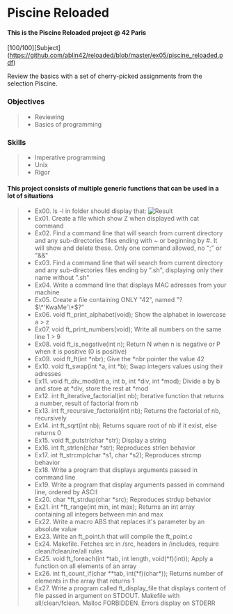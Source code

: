 # Piscine Reloaded
#### This is the Piscine Reloaded project @ 42 Paris
[100/100][Subject] (https://github.com/ablin42/reloaded/blob/master/ex05/piscine_reloaded.pdf)

Review the basics with a set of cherry-picked assignments from the selection Piscine.

### Objectives
> - Reviewing
> - Basics of programming 
### Skills
> - Imperative programming
> - Unix
> - Rigor

#### This project consists of multiple generic functions that can be used in a lot of situations
> - Ex00. ls -l in folder should display that:
![Result](https://i.imgur.com/pVPoaqh.png)
> - Ex01. Create a file which show Z when displayed with cat command
> - Ex02. Find a command line that will search from current directory and any sub-directories files ending with ~ or beginning by #. It will show and delete these. Only one command allowed, no ";" or "&&"
> - Ex03. Find a command line that will search from current directory and any sub-directories files ending by ".sh", displaying only their name without ".sh"
> - Ex04. Write a command line that displays MAC adresses from your machine
> - Ex05. Create a file containing ONLY "42", named "\?$\*'KwaMe'\*$?\"
> - Ex06. void ft_print_alphabet(void); Show the alphabet in lowercase a > z
> - Ex07. void ft_print_numbers(void); Write all numbers on the same line 1 > 9
> - Ex08. void ft_is_negative(int n); Return N when n is negative or P when it is positive (0 is positive)
> - Ex09. void ft_ft(int \*nbr); Give the \*nbr pointer the value 42
> - Ex10. void ft_swap(int \*a, int \*b); Swap integers values using their adresses
> - Ex11. void ft_div_mod(int a, int b, int \*div, int \*mod); Divide a by b and store at \*div, store the rest at \*mod
> - Ex12. int ft_iterative_factorial(int nb); Iterative function that returns a number, result of factorial from nb
> - Ex13. int ft_recursive_factorial(int nb); Returns the factorial of nb, recursively
> - Ex14. int ft_sqrt(int nb); Returns square root of nb if it exist, else returns 0
> - Ex15. void ft_putstr(char \*str); Display a string
> - Ex16. int ft_strlen(char \*str); Reproduces strlen behavior
> - Ex17. int ft_strcmp(char \*s1, char \*s2); Reproduces strcmp behavior
> - Ex18. Write a program that displays arguments passed in command line
> - Ex19. Write a program that display arguments passed in command line, ordered by ASCII
> - Ex20. char \*ft_strdup(char \*src); Reproduces strdup behavior
> - Ex21. int \*ft_range(int min, int max); Returns an int array containing all integers between min and max
> - Ex22. Write a macro ABS that replaces it's parameter by an absolute value
> - Ex23. Write an ft_point.h that will compile the ft_point.c
> - Ex24. Makefile. Fetches src in /src, headers in /includes, require clean/fclean/re/all rules
> - Ex25. void ft_foreach(int \*tab, int length, void(\*f)(int)); Apply a function on all elements of an array
> - Ex26. int ft_count_if(char \*\*tab, int(\*f)(char\*)); Returns number of elements in the array that returns 1
> - Ex27. Write a program called ft_display_file that displays content of file passed in argument on STDOUT. Makefile with all/clean/fclean. Malloc FORBIDDEN. Errors display on STDERR
